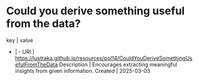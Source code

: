 # Could you derive something useful from the data?

key | value
- | -
URI | https://lustraka.github.io/resources/pol14/CouldYouDeriveSomethingUsefulFromTheData
Description | Encourages extracting meaningful insights from given information.
Created | 2025-03-03

